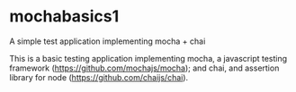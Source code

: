 # mochabasics1
A simple test application implementing mocha + chai

This is a basic testing application implementing mocha, a javascript testing framework (https://github.com/mochajs/mocha); and chai, and assertion library for node (https://github.com/chaijs/chai).
